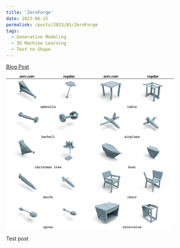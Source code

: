 ```yaml
---
title: 'ZeroForge'
date: 2023-06-15
permalink: /posts/2023/01/ZeroForge
tags:
  - Generative Modeling
  - 3D Machine Learning
  - Text to Shape
---
```


[Blog Post](https://nyu-dice-lab.github.io/ZeroForge)

![ZeroForge](/images/5_with_original.png)

Test post 